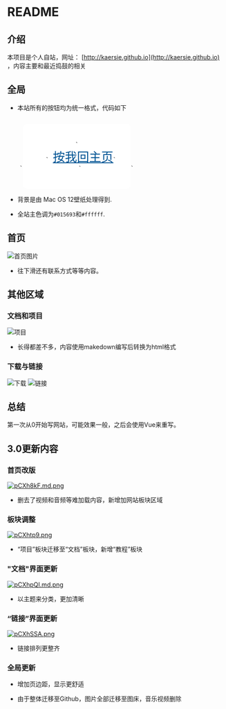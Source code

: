 # README
## 介绍

本项目是个人自站，网址： [http://kaersie.github.io](http://kaersie.github.io) ，内容主要和最近捣鼓的相关

## 全局
+ 本站所有的按钮均为统一格式，代码如下
<code>
	`<button style="width: 250px;height: 150px;background-color:white; border: 0;border-radius: 10px;">`
 	 `   <a href="https://kaersie.github.io" style="text-align: center;font-size: 28px;color: #005393;">按我回主页</a>`
 	`</button>`
</code>

+ 背景是由 Mac OS 12壁纸处理得到.
  
+ 全站主色调为<code>#015693</code>和<code>#ffffff</code>.
  
## 首页

![首页图片](https://s1.ax1x.com/2023/07/25/pCXh8kF.md.png)

*  往下滑还有联系方式等等内容。
  
## 其他区域

### 文档和项目

![项目](https://s1.ax1x.com/2023/07/25/pCXlw6K.png)

* 长得都差不多，内容使用makedown编写后转换为html格式
  
### 下载与链接

![下载](https://s1.ax1x.com/2023/07/25/pCX1mHe.png)
![链接](https://s1.ax1x.com/2023/07/25/pCX1M4A.png)

## 总结

第一次从0开始写网站，可能效果一般，之后会使用Vue来重写。


## 3.0更新内容

### 首页改版

[![pCXh8kF.md.png](https://s1.ax1x.com/2023/07/25/pCXh8kF.md.png)](https://imgse.com/i/pCXh8kF)

+ 删去了视频和音频等难加载内容，新增加网站板块区域

### 板块调整

[![pCXhtp9.png](https://s1.ax1x.com/2023/07/25/pCXhtp9.png)](https://imgse.com/i/pCXhtp9)

+ “项目”板块迁移至“文档”板块，新增“教程”板块

### "文档"界面更新

[![pCXhpQI.md.png](https://s1.ax1x.com/2023/07/25/pCXhpQI.md.png)](https://imgse.com/i/pCXhpQI)

+ 以主题来分类，更加清晰
  
### “链接”界面更新

[![pCXhSSA.png](https://s1.ax1x.com/2023/07/25/pCXhSSA.png)](https://imgse.com/i/pCXhSSA)

+ 链接排列更整齐
  
### 全局更新

+ 增加页边距，显示更舒适
  
+ 由于整体迁移至Github，图片全部迁移至图床，音乐视频删除


